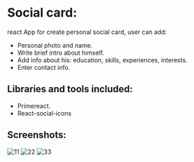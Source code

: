 # Social card:
react App for create personal social card, user can add:
* Personal photo and name.
* Write brief intro about himself.
* Add info about his: education, skills, experiences, interests.
* Enter contact info.
## Libraries and tools included:
* Primereact.
* React-social-icons
## Screenshots: 
![11](https://user-images.githubusercontent.com/14936205/74703201-65a9bd80-5247-11ea-8b4e-9ff41514a04c.png)
![22](https://user-images.githubusercontent.com/14936205/74703354-e36dc900-5247-11ea-98d8-8d64a18a289e.PNG)
![33](https://user-images.githubusercontent.com/14936205/74703398-06987880-5248-11ea-80ca-cc97e949b470.PNG)
